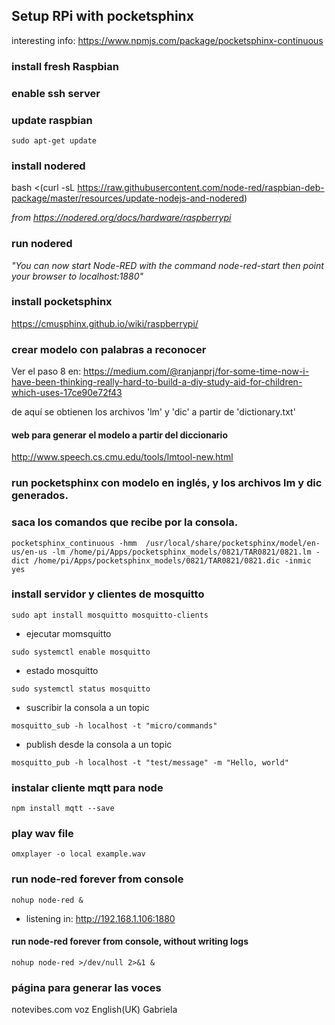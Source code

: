 

## Setup RPi with pocketsphinx
interesting info:
https://www.npmjs.com/package/pocketsphinx-continuous



### install fresh Raspbian

### enable ssh server

### update raspbian
```
sudo apt-get update
```

### install nodered
bash <(curl -sL https://raw.githubusercontent.com/node-red/raspbian-deb-package/master/resources/update-nodejs-and-nodered)

_from https://nodered.org/docs/hardware/raspberrypi_

### run nodered
_"You can now start Node-RED with the command  node-red-start then point your browser to localhost:1880"_

### install pocketsphinx
https://cmusphinx.github.io/wiki/raspberrypi/

### crear modelo con palabras a reconocer
Ver el paso 8 en:
https://medium.com/@ranjanprj/for-some-time-now-i-have-been-thinking-really-hard-to-build-a-diy-study-aid-for-children-which-uses-17ce90e72f43

de aquí se obtienen los archivos 'lm' y 'dic' a partir de 'dictionary.txt'

#### web para generar el modelo a partir del diccionario
http://www.speech.cs.cmu.edu/tools/lmtool-new.html

### run pocketsphinx con modelo en inglés, y los archivos lm y dic generados.
### saca los comandos que recibe por la consola.
```
pocketsphinx_continuous -hmm  /usr/local/share/pocketsphinx/model/en-us/en-us -lm /home/pi/Apps/pocketsphinx_models/0821/TAR0821/0821.lm -dict /home/pi/Apps/pocketsphinx_models/0821/TAR0821/0821.dic -inmic yes
```
### install servidor y clientes de mosquitto 
```
sudo apt install mosquitto mosquitto-clients
```
- ejecutar momsquitto
```
sudo systemctl enable mosquitto
```
- estado mosquitto
```
sudo systemctl status mosquitto
```
- suscribir la consola a un topic
```
mosquitto_sub -h localhost -t "micro/commands"
```
- publish desde la consola a un topic
```
mosquitto_pub -h localhost -t "test/message" -m "Hello, world"
```
### instalar cliente mqtt para node
```
npm install mqtt --save
```
### play wav file
```
omxplayer -o local example.wav
```
### run node-red forever from console
```
nohup node-red &
```
- listening in:
http://192.168.1.106:1880

#### run node-red forever from console, without writing logs
```
nohup node-red >/dev/null 2>&1 &
```
### página para generar las voces
notevibes.com
voz English(UK) Gabriela
